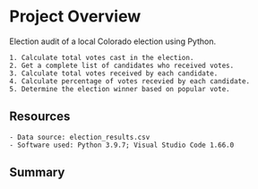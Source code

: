 # Project Overview
Election audit of a local Colorado election using Python.

    1. Calculate total votes cast in the election.
    2. Get a complete list of candidates who received votes.
    3. Calculate total votes received by each candidate.
    4. Calculate percentage of votes recevied by each candidate.
    5. Determine the election winner based on popular vote.

## Resources

    - Data source: election_results.csv
    - Software used: Python 3.9.7; Visual Studio Code 1.66.0

## Summary

